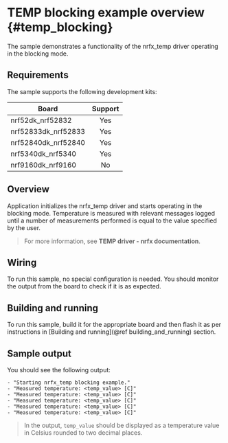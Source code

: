 # TEMP blocking example overview {#temp_blocking}

The sample demonstrates a functionality of the nrfx_temp driver operating in the blocking mode.
## Requirements

The sample supports the following development kits:

| **Board**           | **Support** |
|---------------------|:-----------:|
| nrf52dk_nrf52832    |     Yes     |
| nrf52833dk_nrf52833 |     Yes     |
| nrf52840dk_nrf52840 |     Yes     |
| nrf5340dk_nrf5340   |     Yes     |
| nrf9160dk_nrf9160   |      No     |
## Overview

Application initializes the nrfx_temp driver and starts operating in the blocking mode.
Temperature is measured with relevant messages logged until a number of measurements performed is equal to the value specified by the user.

> For more information, see **TEMP driver - nrfx documentation**.

## Wiring
To run this sample, no special configuration is needed.
You should monitor the output from the board to check if it is as expected.

## Building and running

To run this sample, build it for the appropriate board and then flash it as per instructions in [Building and running](@ref building_and_running) section.

## Sample output

You should see the following output:

```
- "Starting nrfx_temp blocking example."
- "Measured temperature: <temp_value> [C]"
- "Measured temperature: <temp_value> [C]"
- "Measured temperature: <temp_value> [C]"
- "Measured temperature: <temp_value> [C]"
- "Measured temperature: <temp_value> [C]"
```
> In the output, `temp_value` should be displayed as a temperature value in Celsius rounded to two decimal places.
